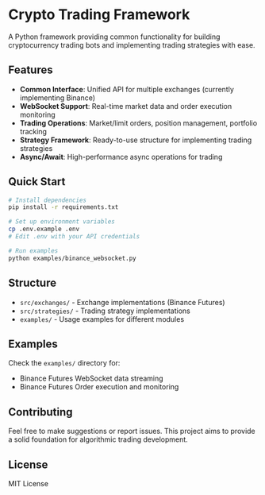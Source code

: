 # Crypto Trading Framework

A Python framework providing common functionality for building cryptocurrency trading bots and implementing trading strategies with ease.

## Features

- **Common Interface**: Unified API for multiple exchanges (currently implementing Binance)
- **WebSocket Support**: Real-time market data and order execution monitoring
- **Trading Operations**: Market/limit orders, position management, portfolio tracking
- **Strategy Framework**: Ready-to-use structure for implementing trading strategies
- **Async/Await**: High-performance async operations for trading

## Quick Start

```bash
# Install dependencies
pip install -r requirements.txt

# Set up environment variables
cp .env.example .env
# Edit .env with your API credentials

# Run examples
python examples/binance_websocket.py
```

## Structure

- `src/exchanges/` - Exchange implementations (Binance Futures)
- `src/strategies/` - Trading strategy implementations
- `examples/` - Usage examples for different modules

## Examples

Check the `examples/` directory for:
- Binance Futures WebSocket data streaming
- Binance Futures Order execution and monitoring

## Contributing

Feel free to make suggestions or report issues. This project aims to provide a solid foundation for algorithmic trading development.

## License

MIT License
